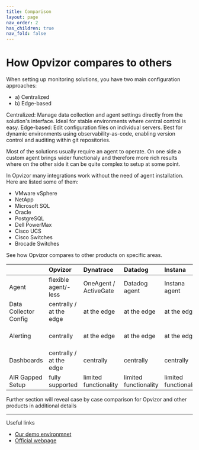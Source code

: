 ```yaml
---
title: Comparison
layout: page
nav_order: 2
has_children: true
nav_fold: false
---
```


# How Opvizor compares to others
When setting up monitoring solutions, you have two main configuration approaches:
- a) Centralized
- b) Edge-based

Centralized: Manage data collection and agent settings directly from the solution's interface. Ideal for stable environments where central control is easy.
Edge-based: Edit configuration files on individual servers. Best for dynamic environments using observability-as-code, enabling version control and auditing within git repositories.

Most of the solutions usually require an agent to operate. On one side a custom agent brings wider functionaly and therefore more rich results where on the other side it can be quite complex to setup at some point.

In Opvizor many integrations work without the need of agent installation. Here are listed some of them:
- VMware vSphere
- NetApp
- Microsoft SQL
- Oracle
- PostgreSQL
- Dell PowerMax
- Cisco UCS
- Cisco Switches
- Brocade Switches


See how Opvizor compares to other products on specific areas.

|                       | Opvizor                   | Dynatrace             | Datadog               | Instana               | Netdata                   |
|:----------------------|:--------------------------|:----------------------|:----------------------|:----------------------|:--------------------------|
| Agent                 | flexible agent/-less      | OneAgent / ActiveGate | Datadog agent         | Instana agent         | Netdata agent             |
| Data Collector Config | centrally / at the edge   | at the edge           | at the edge           | at the edge           | centrally / at the edge   |         
| Alerting              | centrally                 | at the edge           | at the edge           | at the edge           | centrally / at the edge   |  
| Dashboards            | centrally / at the edge   | centrally             | centrally             | centrally             | centrally / at the edge   |
| AIR Gapped Setup      | fully supported           | limited functionality | limited functionality | limited functionality | fully supported           |


Further section will reveal case by case comparison for Opvizor and other products in additional details

----

Useful links

- [Our demo environmnet](https://demoml.codenotary.io/)
- [Official webpage](https://opvizor.com)
